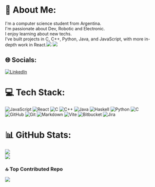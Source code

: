 # 💫 About Me:
I'm a computer science student from Argentina.<br>I'm passionate about Dev, Robotic and Electronic.<br>I enjoy learning about new techs.<br>I’ve built projects in C, C++, Python, Java, and JavaScript, with more in-depth work in React.![](https://img.shields.io/badge/javascript-%23323330.svg?style=for-the-badge&logo=javascript&logoColor=%23F7DF1E) ![](https://img.shields.io/badge/react-%2320232a.svg?style=for-the-badge&logo=react&logoColor=%2361DAFB)

## 🌐 Socials:
[![LinkedIn]([https://img.shields.io/badge/LinkedIn-%230077B5.svg?logo=linkedin&logoColor=white)](https://linkedin.com/in/https://ar.linkedin.com/in/luciano-tula-566b36271](https://www.linkedin.com/authwall?trk=bf&trkInfo=AQGXogOMv11ejQAAAZgwCJ6Abzclv6EKf9h8YAvZlMKg2Orj2dBxUTAPX60sVY8Z_1ZxEmRyyvw99wErYApxYJjfQqflC01KVhhgJuwnWXQnsffObUDIUIyNJQt07Dm7aWzj9V0=&original_referer=&sessionRedirect=https%3A%2F%2Fwww.linkedin.com%2Fin%2Fluciano-tula-566b36271%3Futm_source%3Dshare%26utm_campaign%3Dshare_via%26utm_content%3Dprofile%26utm_medium%3Dandroid_app)) 

# 💻 Tech Stack:
![JavaScript](https://img.shields.io/badge/javascript-%23323330.svg?style=for-the-badge&logo=javascript&logoColor=%23F7DF1E) ![React](https://img.shields.io/badge/react-%2320232a.svg?style=for-the-badge&logo=react&logoColor=%2361DAFB) ![C](https://img.shields.io/badge/c-%2300599C.svg?style=for-the-badge&logo=c&logoColor=white) ![C++](https://img.shields.io/badge/c++-%2300599C.svg?style=for-the-badge&logo=c%2B%2B&logoColor=white) ![Java](https://img.shields.io/badge/java-%23ED8B00.svg?style=for-the-badge&logo=openjdk&logoColor=white) ![Haskell](https://img.shields.io/badge/Haskell-5e5086?style=for-the-badge&logo=haskell&logoColor=white) ![Python](https://img.shields.io/badge/python-3670A0?style=for-the-badge&logo=python&logoColor=ffdd54) ![C](https://img.shields.io/badge/c-%2300599C.svg?style=for-the-badge&logo=c&logoColor=white) ![GitHub](https://img.shields.io/badge/github-%23121011.svg?style=for-the-badge&logo=github&logoColor=white) ![Git](https://img.shields.io/badge/git-%23F05033.svg?style=for-the-badge&logo=git&logoColor=white) ![Markdown](https://img.shields.io/badge/markdown-%23000000.svg?style=for-the-badge&logo=markdown&logoColor=white) ![Vite](https://img.shields.io/badge/vite-%23646CFF.svg?style=for-the-badge&logo=vite&logoColor=white) ![Bitbucket](https://img.shields.io/badge/bitbucket-%230047B3.svg?style=for-the-badge&logo=bitbucket&logoColor=white) ![Jira](https://img.shields.io/badge/jira-%230A0FFF.svg?style=for-the-badge&logo=jira&logoColor=white)
# 📊 GitHub Stats:
![](https://nirzak-streak-stats.vercel.app/?user=TLulo&theme=radical&hide_border=true)<br/>
![](https://github-readme-stats.vercel.app/api/top-langs/?username=TLulo&theme=radical&hide_border=false&include_all_commits=true&count_private=true&layout=compact)

### 🔝 Top Contributed Repo
![](https://github-contributor-stats.vercel.app/api?username=TLulo&limit=5&theme=dark&combine_all_yearly_contributions=true)

